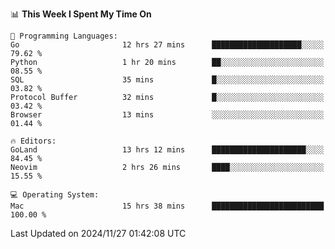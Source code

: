<!--START_SECTION:waka-->
📊 **This Week I Spent My Time On** 

```text
💬 Programming Languages: 
Go                       12 hrs 27 mins      ████████████████████░░░░░   79.62 % 
Python                   1 hr 20 mins        ██░░░░░░░░░░░░░░░░░░░░░░░   08.55 % 
SQL                      35 mins             █░░░░░░░░░░░░░░░░░░░░░░░░   03.82 % 
Protocol Buffer          32 mins             █░░░░░░░░░░░░░░░░░░░░░░░░   03.42 % 
Browser                  13 mins             ░░░░░░░░░░░░░░░░░░░░░░░░░   01.44 % 

🔥 Editors: 
GoLand                   13 hrs 12 mins      █████████████████████░░░░   84.45 % 
Neovim                   2 hrs 26 mins       ████░░░░░░░░░░░░░░░░░░░░░   15.55 % 

💻 Operating System: 
Mac                      15 hrs 38 mins      █████████████████████████   100.00 % 
```


 Last Updated on 2024/11/27 01:42:08 UTC
<!--END_SECTION:waka-->
